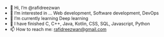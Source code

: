 - 👋 Hi, I’m @rafidreezwan 
- 👀 I’m interested in ... Web development, Software development, DevOps
- 🌱 I’m currently learning Deep learning
- 🎉 I have finished C, C++, Java, Kotlin, CSS, SQL, Javascript, Python
- 📫 How to reach me: rafidreezwan@gmail.com
